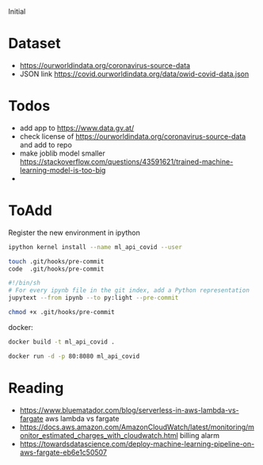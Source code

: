 Initial

# Dataset

- https://ourworldindata.org/coronavirus-source-data
- JSON link https://covid.ourworldindata.org/data/owid-covid-data.json

# Todos





- add app to https://www.data.gv.at/
- check license of https://ourworldindata.org/coronavirus-source-data and add to repo
- make joblib model smaller https://stackoverflow.com/questions/43591621/trained-machine-learning-model-is-too-big
-


# ToAdd


Register the new environment in ipython
```sh
ipython kernel install --name ml_api_covid --user
```

```sh
touch .git/hooks/pre-commit
code  .git/hooks/pre-commit

#!/bin/sh
# For every ipynb file in the git index, add a Python representation
jupytext --from ipynb --to py:light --pre-commit

chmod +x .git/hooks/pre-commit
```



docker:

```sh
docker build -t ml_api_covid .
```

```sh
docker run -d -p 80:8080 ml_api_covid
```


# Reading

- https://www.bluematador.com/blog/serverless-in-aws-lambda-vs-fargate aws lambda vs fargate
- https://docs.aws.amazon.com/AmazonCloudWatch/latest/monitoring/monitor_estimated_charges_with_cloudwatch.html billing alarm
- https://towardsdatascience.com/deploy-machine-learning-pipeline-on-aws-fargate-eb6e1c50507
